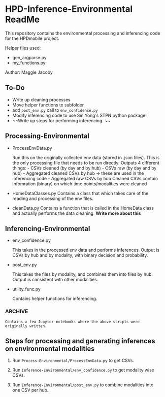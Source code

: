 # HPD-Inference-Environmental ReadMe

This repository contains the environmental processing and inferencing code for the HPDmobile project.

Helper files used: 
- gen_argparse.py
- my_functions.py

Author: Maggie Jacoby


## To-Do
- Write up cleaning processes
- Move helper functions to subfolder
- add `post_env.py` call to `env_confidence.py`
- Modify inferencing code to use Sin Yong's STPN python package! 
- ~~Write up steps for performing inferencing. ~~

## Processing-Environmental
- ProcessEnvData.py
    
    Run this on the originally collected env data (stored in .json files). This is the only processing file that needs to be run directly.  Outputs 4 different things:
        - CSVs cleaned (by day and by hub)
        - CSVs raw (by day and by hub)
        - Aggregated cleaned CSVs by hub -> these are used in the inferencing code
        - Aggregated raw CSVs by hub
    Cleaned CSVs contain infomration (binary) on which time points/modalities were cleaned

- HomeDataClasses.py
    Contains a class that which takes care of the reading and processing of the env files.

- cleanData.py
    Contains a function that is called in the HomeData class and actually performs the data cleaning. **Write more about this**


## Inferencing-Environmental
- env_confidence.py

    This takes in the processed env data and performs inferences. Output is CSVs by hub and by modality, with binary decision and probability.

- post_env.py
    
    This takes the files by modality, and combines them into files by hub. Output is consistent with other modalities. 

- utility_func.py

    Contains helper functions for inferencing. 


### ARCHIVE
    Contains a few Jupyter notebooks where the above scripts were originally written. 

## Steps for processing and generating inferences on environmental modalities 
1. Run `Process-Environmental/ProcessEnvData.py` to get CSVs.

2. Run `Inference-Environmental/env_confidence.py` to get modality wise CSVs.

3. Run `Inference-Environmental/post_env.py` to combine modalities into one CSV per hub.